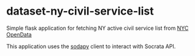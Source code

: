 # dataset-ny-civil-service-list

Simple flask application for fetching NY active civil service list from [NYC OpenData](https://data.cityofnewyork.us/City-Government/Civil-Service-List-Active-/vx8i-nprf)


This application uses the [sodapy](https://github.com/xmunoz/sodapy) client to interact with Socrata API.